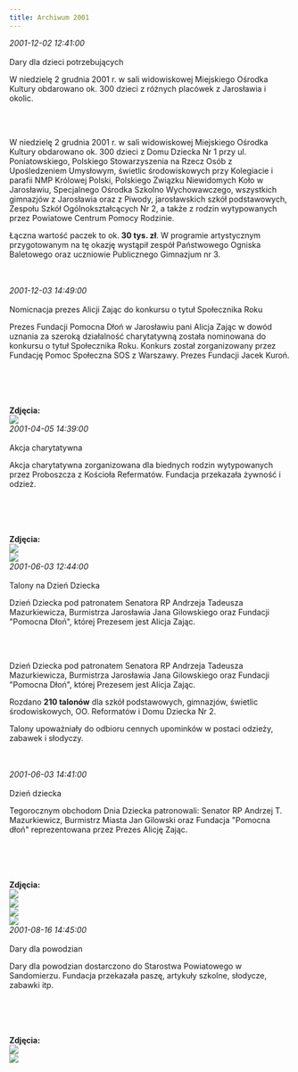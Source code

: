 ```yaml
---
title: Archiwum 2001
---
```


<div class="archiveItem">
<i>2001-12-02 12:41:00</i><br><br>
Dary dla dzieci potrzebujących<p>W niedzielę 2 grudnia 2001 r. w sali widowiskowej Miejskiego Ośrodka Kultury obdarowano ok. 300 dzieci z różnych placówek z Jarosławia i okolic.</p><br><br>
<p>W niedzielę 2 grudnia 2001 r. w sali widowiskowej Miejskiego Ośrodka Kultury obdarowano ok. 300 dzieci z Domu Dziecka Nr 1 przy ul. Poniatowskiego, Polskiego Stowarzyszenia na Rzecz Osób z Upośledzeniem Umysłowym, świetlic środowiskowych przy Kolegiacie i parafii NMP Królowej Polski, Polskiego Związku Niewidomych Koło w Jarosławiu, Specjalnego Ośrodka Szkolno Wychowawczego, wszystkich gimnazjów z Jarosławia oraz z Piwody, jarosławskich szkół podstawowych, Zespołu Szkół Ogólnokształcących Nr 2, a także z rodzin wytypowanych przez Powiatowe Centrum Pomocy Rodzinie.</p><p>Łączna wartość paczek to ok.<strong> 30 tys. zł</strong>. W programie artystycznym przygotowanym na tę okazję wystąpił zespół Państwowego Ogniska Baletowego oraz uczniowie Publicznego Gimnazjum nr 3.</p><br><br>
</div>
<div class="archiveItem">
<i>2001-12-03 14:49:00</i><br><br>
Nomicnacja prezes Alicji Zając do konkursu o tytuł Społecznika Roku<p>Prezes Fundacji Pomocna Dłoń w Jarosławiu pani Alicja Zając w dowód uznania za szeroką działalność charytatywną została nominowana do konkursu o tytuł Społecznika Roku. Konkurs został zorganizowany przez Fundację Pomoc Społeczna SOS z Warszawy. Prezes Fundacji Jacek Kuroń.</p><br><br>
<br><br>
<b>Zdjęcia:</b><br>
<div class="centerImgs">
<img src="img/archive_files/spolecznik_roku.jpg" /><br>
</div>
</div>
<div class="archiveItem">
<i>2001-04-05 14:39:00</i><br><br>
Akcja charytatywna<p>Akcja charytatywna zorganizowana dla biednych rodzin wytypowanych przez Proboszcza z Kościoła Refermatów. Fundacja przekazała żywność i odzież.</p><br><br>
<br><br>
<b>Zdjęcia:</b><br>
<div class="centerImgs">
<img src="img/archive_files/skanuj0002.jpg" /><br>
<img src="img/archive_files/skanuj0003.jpg" /><br>
</div>
</div>
<div class="archiveItem">
<i>2001-06-03 12:44:00</i><br><br>
Talony na Dzień Dziecka<p>Dzień Dziecka pod patronatem Senatora RP Andrzeja Tadeusza Mazurkiewicza, Burmistrza Jarosławia Jana Gilowskiego oraz Fundacji "Pomocna Dłoń", której Prezesem jest Alicja Zając.</p><br><br>
<p>Dzień Dziecka pod patronatem Senatora RP Andrzeja Tadeusza Mazurkiewicza, Burmistrza Jarosławia Jana Gilowskiego oraz Fundacji "Pomocna Dłoń", której Prezesem jest Alicja Zając.</p><p>Rozdano <strong>210 talonów</strong> dla szkół podstawowych, gimnazjów, świetlic środowiskowych, OO. Reformatów i Domu Dziecka Nr 2.</p><p>Talony upoważniały do odbioru cennych upominków w postaci odzieży, zabawek i słodyczy.</p><br><br>
</div>
<div class="archiveItem">
<i>2001-06-03 14:41:00</i><br><br>
Dzień dziecka<p>Tegorocznym obchodom Dnia Dziecka patronowali: Senator RP Andrzej T. Mazurkiewicz, Burmistrz Miasta Jan Gilowski oraz Fundacja "Pomocna dłoń" reprezentowana przez Prezes Alicję Zając.</p><br><br>
<br><br>
<b>Zdjęcia:</b><br>
<div class="centerImgs">
<img src="img/archive_files/dzien_dziecka_2002[1].jpg" /><br>
<img src="img/archive_files/dzien_dziecka[1].jpg" /><br>
<img src="img/archive_files/1dzien_dziecka_2002[1].jpg" /><br>
<img src="img/archive_files/__b_dc22235867a182c2eb4282a6c5251202.jpg" /><br>
</div>
</div>
<div class="archiveItem">
<i>2001-08-16 14:45:00</i><br><br>
Dary dla powodzian<p>Dary dla powodzian dostarczono do Starostwa Powiatowego w Sandomierzu. Fundacja przekazała paszę, artykuły szkolne, słodycze, zabawki itp.</p><br><br>
<br><br>
<b>Zdjęcia:</b><br>
<div class="centerImgs">
<img src="img/archive_files/dary-dla-powodzian.jpg" /><br>
<img src="img/archive_files/dary_dla_powodzian.jpg" /><br>
</div>
</div>
